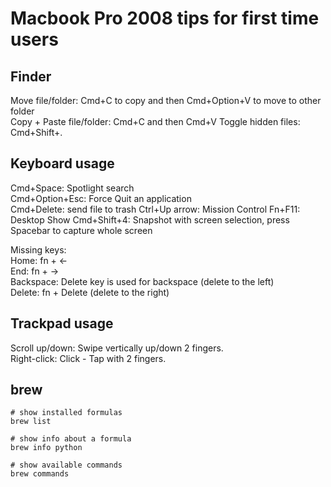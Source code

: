 # Macbook Pro 2008 tips for first time users

## Finder
Move file/folder: Cmd+C to copy and then Cmd+Option+V to move to other folder  
Copy + Paste file/folder: Cmd+C and then Cmd+V
Toggle hidden files: Cmd+Shift+.

## Keyboard usage

Cmd+Space: Spotlight search  
Cmd+Option+Esc: Force Quit an application  
Cmd+Delete: send file to trash 
Ctrl+Up arrow: Mission Control
Fn+F11: Desktop Show
Cmd+Shift+4: Snapshot with screen selection, press Spacebar to capture whole screen

Missing keys:  
Home: fn + <-  
End:  fn + ->  
Backspace: Delete key is used for backspace (delete to the left)  
Delete: fn + Delete (delete to the right)  

## Trackpad usage

Scroll up/down: Swipe vertically up/down 2 fingers.  
Right-click: Click - Tap with 2 fingers.

## brew
```
# show installed formulas
brew list

# show info about a formula
brew info python

# show available commands
brew commands
```


